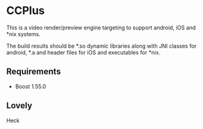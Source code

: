 CCPlus
======
This is a video render/preview engine targeting to support android, iOS and *nix systems.

The build results should be *.so dynamic libraries along with JNI classes for android, *.a and header files for iOS and executables for *nix.

## Requirements
* Boost 1.55.0

## Lovely
Heck
